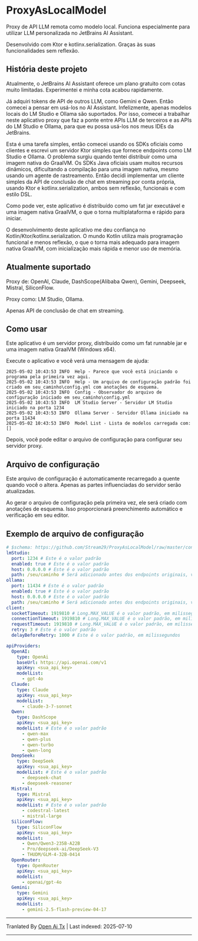 # ProxyAsLocalModel

Proxy de API LLM remota como modelo local. Funciona especialmente para utilizar LLM personalizada no JetBrains AI Assistant.

Desenvolvido com Ktor e kotlinx.serialization. Graças às suas funcionalidades sem reflexão.

## História deste projeto

Atualmente, o JetBrains AI Assistant oferece um plano gratuito com cotas muito limitadas. Experimentei e minha cota acabou rapidamente.

Já adquiri tokens de API de outros LLM, como Gemini e Qwen. Então comecei a pensar em usá-los no AI Assistant. Infelizmente, apenas modelos locais do LM Studio e Ollama são suportados. Por isso, comecei a trabalhar neste aplicativo proxy que faz a ponte entre APIs LLM de terceiros e as APIs do LM Studio e Ollama, para que eu possa usá-los nos meus IDEs da JetBrains.

Esta é uma tarefa simples, então comecei usando os SDKs oficiais como clientes e escrevi um servidor Ktor simples que fornece endpoints como LM Studio e Ollama. O problema surgiu quando tentei distribuir como uma imagem nativa do GraalVM. Os SDKs Java oficiais usam muitos recursos dinâmicos, dificultando a compilação para uma imagem nativa, mesmo usando um agente de rastreamento. Então decidi implementar um cliente simples da API de conclusão de chat em streaming por conta própria, usando Ktor e kotlinx.serialization, ambos sem reflexão, funcionais e com estilo DSL.

Como pode ver, este aplicativo é distribuído como um fat jar executável e uma imagem nativa GraalVM, o que o torna multiplataforma e rápido para iniciar.

O desenvolvimento deste aplicativo me deu confiança no Kotlin/Ktor/kotlinx.serialization. O mundo Kotlin utiliza mais programação funcional e menos reflexão, o que o torna mais adequado para imagem nativa GraalVM, com inicialização mais rápida e menor uso de memória.

## Atualmente suportado

Proxy de: OpenAI, Claude, DashScope(Alibaba Qwen), Gemini, Deepseek, Mistral, SiliconFlow.

Proxy como: LM Studio, Ollama.

Apenas API de conclusão de chat em streaming.
## Como usar

Este aplicativo é um servidor proxy, distribuído como um fat runnable jar e uma imagem nativa GraalVM (Windows x64).

Execute o aplicativo e você verá uma mensagem de ajuda:

```
2025-05-02 10:43:53 INFO  Help - Parece que você está iniciando o programa pela primeira vez aqui.
2025-05-02 10:43:53 INFO  Help - Um arquivo de configuração padrão foi criado em seu_caminho\config.yml com anotações de esquema.
2025-05-02 10:43:53 INFO  Config - Observador do arquivo de configuração iniciado em seu_caminho\config.yml
2025-05-02 10:43:53 INFO  LM Studio Server - Servidor LM Studio iniciado na porta 1234
2025-05-02 10:43:53 INFO  Ollama Server - Servidor Ollama iniciado na porta 11434
2025-05-02 10:43:53 INFO  Model List - Lista de modelos carregada com: []
```

Depois, você pode editar o arquivo de configuração para configurar seu servidor proxy.

## Arquivo de configuração

Este arquivo de configuração é automaticamente recarregado a quente quando você o altera. Apenas as partes influenciadas do servidor serão atualizadas.

Ao gerar o arquivo de configuração pela primeira vez, ele será criado com anotações de esquema. Isso proporcionará preenchimento automático e verificação em seu editor.
## Exemplo de arquivo de configuração

```yaml
# $schema: https://github.com/Stream29/ProxyAsLocalModel/raw/master/config_v3.schema.json
lmStudio:
  port: 1234 # Este é o valor padrão
  enabled: true # Este é o valor padrão
  host: 0.0.0.0 # Este é o valor padrão
  path: /seu/caminho # Será adicionado antes dos endpoints originais, valor padrão é vazio
ollama:
  port: 11434 # Este é o valor padrão
  enabled: true # Este é o valor padrão
  host: 0.0.0.0 # Este é o valor padrão
  path: /seu/caminho # Será adicionado antes dos endpoints originais, valor padrão é vazio
client:
  socketTimeout: 1919810 # Long.MAX_VALUE é o valor padrão, em milissegundos
  connectionTimeout: 1919810 # Long.MAX_VALUE é o valor padrão, em milissegundos
  requestTimeout: 1919810 # Long.MAX_VALUE é o valor padrão, em milissegundos
  retry: 3 # Este é o valor padrão
  delayBeforeRetry: 1000 # Este é o valor padrão, em milissegundos

apiProviders:
  OpenAI:
    type: OpenAi
    baseUrl: https://api.openai.com/v1
    apiKey: <sua_api_key>
    modelList:
      - gpt-4o
  Claude:
    type: Claude
    apiKey: <sua_api_key>
    modelList:
      - claude-3-7-sonnet
  Qwen:
    type: DashScope
    apiKey: <sua_api_key>
    modelList: # Este é o valor padrão
      - qwen-max
      - qwen-plus
      - qwen-turbo
      - qwen-long
  DeepSeek:
    type: DeepSeek
    apiKey: <sua_api_key>
    modelList: # Este é o valor padrão
      - deepseek-chat
      - deepseek-reasoner
  Mistral:
    type: Mistral
    apiKey: <sua_api_key>
    modelList: # Este é o valor padrão
      - codestral-latest
      - mistral-large
  SiliconFlow:
    type: SiliconFlow
    apiKey: <sua_api_key>
    modelList:
      - Qwen/Qwen3-235B-A22B
      - Pro/deepseek-ai/DeepSeek-V3
      - THUDM/GLM-4-32B-0414
  OpenRouter:
    type: OpenRouter
    apiKey: <sua_api_key>
    modelList:
      - openai/gpt-4o
  Gemini:
    type: Gemini
    apiKey: <sua_api_key>
    modelList:
      - gemini-2.5-flash-preview-04-17
```

---

Tranlated By [Open Ai Tx](https://github.com/OpenAiTx/OpenAiTx) | Last indexed: 2025-07-10

---